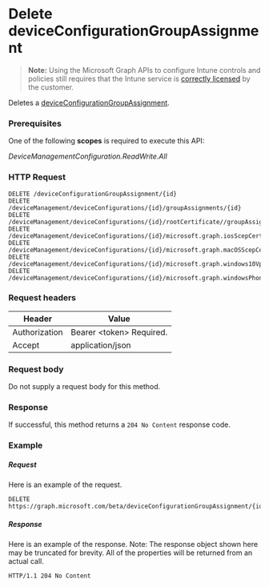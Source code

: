 ﻿# Delete deviceConfigurationGroupAssignment> **Note:** Using the Microsoft Graph APIs to configure Intune controls and policies still requires that the Intune service is [correctly licensed](https://www.microsoft.com/en-us/cloud-platform/microsoft-intune-pricing) by the customer.
Deletes a [deviceConfigurationGroupAssignment](../resources/intune_deviceconfig_deviceconfigurationgroupassignment.md).
### Prerequisites
One of the following **scopes** is required to execute this API:

*DeviceManagementConfiguration.ReadWrite.All*
### HTTP Request
<!-- {
  "blockType": "ignored"
}
-->
```http
DELETE /deviceConfigurationGroupAssignment/{id}
DELETE /deviceManagement/deviceConfigurations/{id}/groupAssignments/{id}
DELETE /deviceManagement/deviceConfigurations/{id}/rootCertificate//groupAssignments/{id}
DELETE /deviceManagement/deviceConfigurations/{id}/microsoft.graph.iosScepCertificateProfile/rootCertificate//groupAssignments/{id}
DELETE /deviceManagement/deviceConfigurations/{id}/microsoft.graph.macOSScepCertificateProfile/rootCertificate//groupAssignments/{id}
DELETE /deviceManagement/deviceConfigurations/{id}/microsoft.graph.windows10VpnConfiguration/identityCertificate//groupAssignments/{id}
DELETE /deviceManagement/deviceConfigurations/{id}/microsoft.graph.windowsPhone81VpnConfiguration/identityCertificate//groupAssignments/{id}
```

### Request headers
|Header|Value|
|---|---|
|Authorization|Bearer &lt;token&gt; Required.|
|Accept|application/json|

### Request body
Do not supply a request body for this method.

### Response
If successful, this method returns a `204 No Content` response code.

### Example
##### Request
Here is an example of the request.
```http
DELETE https://graph.microsoft.com/beta/deviceConfigurationGroupAssignment/{id}
```

##### Response
Here is an example of the response. Note: The response object shown here may be truncated for brevity. All of the properties will be returned from an actual call.
```http
HTTP/1.1 204 No Content
```



